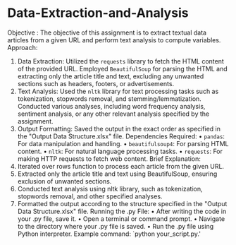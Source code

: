 # Data-Extraction-and-Analysis
Objective :
The objective of this assignment is to extract textual data articles from a given URL and 
perform text analysis to compute variables.
Approach:
1. Data Extraction: Utilized the `requests` library to fetch the HTML content of the provided 
URL. Employed `BeautifulSoup` for parsing the HTML and extracting only the article title and 
text, excluding any unwanted sections such as headers, footers, or advertisements.
2. Text Analysis: Used the `nltk` library for text processing tasks such as tokenization, 
stopwords removal, and stemming/lemmatization. Conducted various analyses, including 
word frequency analysis, sentiment analysis, or any other relevant analysis specified by the 
assignment.
3. Output Formatting: Saved the output in the exact order as specified in the "Output Data 
Structure.xlsx" file.
Dependencies Required:
• `pandas`: For data manipulation and handling.
• `beautifulsoup4`: For parsing HTML content.
• `nltk`: For natural language processing tasks.
• `requests`: For making HTTP requests to fetch web content.
Brief Explanation:
1. Iterated over rows function to process each article from the given URL.
2. Extracted only the article title and text using BeautifulSoup, ensuring exclusion of 
unwanted sections.
3. Conducted text analysis using nltk library, such as tokenization, stopwords removal, and 
other specified analyses.
4. Formatted the output according to the structure specified in the "Output Data 
Structure.xlsx" file.
Running the .py File:
• After writing the code in your .py file, save it.
• Open a terminal or command prompt.
• Navigate to the directory where your .py file is saved.
• Run the .py file using Python interpreter. Example command: `python your_script.py.'
